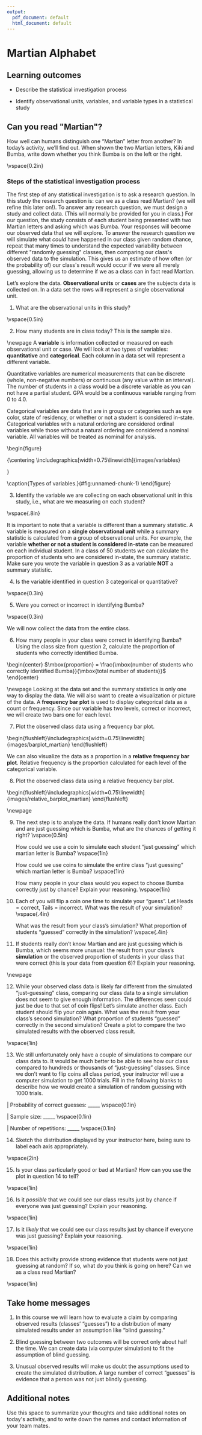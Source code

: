 ```yaml
---
output:
  pdf_document: default
  html_document: default
---
```

# Martian Alphabet



## Learning outcomes

* Describe the statistical investigation process

* Identify observational units, variables, and variable types in a statistical study

## Can you read "Martian"?

How well can humans distinguish one “Martian” letter from another? In today’s activity, we’ll find out. When shown the two Martian letters, Kiki and Bumba, write down whether you think Bumba is on the left or the right.

\vspace{0.2in}

### Steps of the statistical investigation process

The first step of any statistical investigation is to ask a research question.  In this study the research question is: can we as a class read Martian? (we will refine this later on!).  To answer any research question, we must design a study and collect data. (This will normally be provided for you in class.)  For our question, the study consists of each student being presented with two Martian letters and asking which was Bumba.  Your responses will become our observed data that we will explore.  To answer the research question we will simulate what *could* have happened in our class given random chance, repeat that many times to understand the expected variability between different "randomly guessing" classes, then comparing our class's observed data to the simulation.  This gives us an estimate of how often (or the probability of) our class's result would occur if we were all merely guessing, allowing us to determine if we as a class can in fact read Martian.

Let’s explore the data.
**Observational units** or **cases** are the subjects data is collected on. In a data set the rows will represent a single observational unit.  

1.  What are the observational units in this study?

\vspace{0.5in}

2.  How many students are in class today? This is the sample size.


\newpage
A **variable** is information collected or measured on each observational unit or case. We will look at two types of variables: **quantitative** and **categorical**.  Each column in a data set will represent a different variable. 

Quantitative variables are numerical measurements that can be discrete (whole, non-negative numbers) or continuous (any value within an interval).  The number of students in a class would be a discrete variable as you can not have a partial student.  GPA would be a continuous variable ranging from 0 to 4.0. 

Categorical variables are data that are in groups or categories such as eye color, state of residency, or whether or not a student is considered in-state. Categorical variables with a natural ordering are considered ordinal variables while those without a natural ordering are considered a nominal variable.  All variables will be treated as nominal for analysis.

\begin{figure}

{\centering \includegraphics[width=0.75\linewidth]{images/variables} 

}

\caption{Types of variables.}(\#fig:unnamed-chunk-1)
\end{figure}

3. Identify the variable we are collecting on each observational unit in this study, i.e., what are we measuring on each student?

\vspace{.8in}

It is important to note that a variable is different than a summary statistic. A variable is measured on a **single observational unit** while a summary statistic is calculated from a group of observational units.  For example, the variable **whether or not a student is considered in-state** can be measured on each individual student.  In a class of 50 students we can calculate the proportion of students who are considered in-state, the summary statistic.  Make sure you wrote the variable in question 3 as a variable **NOT** a summary statistic. 

4. Is the variable identified in question 3 categorical or quantitative?

\vspace{0.3in}

5.	Were you correct or incorrect in identifying Bumba?

\vspace{0.3in}

We will now collect the data from the entire class.

6.	How many people in your class were correct in identifying Bumba?  Using the class size from question 2, calculate the proportion of students who correctly identified Bumba.  

\begin{center}
$\mbox{proportion} = \frac{\mbox{number of students who correctly identified Bumba}}{\mbox{total number of students}}$
\end{center}

\newpage
Looking at the data set and the summary statistics is only one way to display the data.  We will also want to create a visualization or picture of the data. A **frequency bar plot** is used to display categorical data as a count or frequency. Since our variable has two levels, correct or incorrect, we will create two bars one for each level.

7. Plot the observed class data using a frequency bar plot. 


\begin{flushleft}\includegraphics[width=0.75\linewidth]{images/barplot_martian} \end{flushleft}

We can also visualize the data as a proportion in a **relative frequency bar plot**.  Relative frequency is the proportion calculated for each level of the categorical variable. 


8. Plot the observed class data using a relative frequency bar plot.


\begin{flushleft}\includegraphics[width=0.75\linewidth]{images/relative_barplot_martian} \end{flushleft}

\newpage

9. The next step is to analyze the data.  If humans really don’t know Martian and are just guessing which is Bumba, what are the chances of getting it right?
\vspace{0.5in}

    How could we use a coin to simulate each student “just guessing” which martian letter is Bumba?
\vspace{1in}

    How could we use coins to simulate the entire class “just guessing” which martian letter is Bumba? 
\vspace{1in}

    How many people in your class would you expect to choose Bumba correctly just by chance?  Explain your reasoning.
\vspace{1in}

10. Each of you will flip a coin one time to simulate your “guess”.  Let Heads = correct, Tails = incorrect.  What was the result of your simulation?
\vspace{.4in}

    What was the result from your class’s simulation?  What proportion of students “guessed” correctly in the simulation?
\vspace{.4in}

11. If students really don’t know Martian and are just guessing which is Bumba, which seems more unusual: the result from your class’s **simulation** or the observed proportion of students in your class that were correct (this is your data from question 6)?  Explain your reasoning.

\newpage

12.	While your observed class data is likely far different from the simulated “just-guessing” class, comparing our class data to a single simulation does not seem to give enough information.  The differences seen could just be due to that set of coin flips!  Let’s simulate another class.  Each student should flip your coin again.  What was the result from your class’s second simulation?  What proportion of students “guessed” correctly in the second simulation?  Create a plot to compare the two simulated results with the observed class result.

\vspace{1in}


13.	We still unfortunately only have a couple of simulations to compare our class data to.  It would be much better to be able to see how our class compared to hundreds or thousands of “just-guessing” classes.  Since we don’t want to flip coins all class period, your instructor will use a computer simulation to get 1000 trials. Fill in the following blanks to describe how we would create a simulation of random guessing with 1000 trials.

|           Probability of correct guesses: _____
\vspace{0.1in}
    
|           Sample size: _____
\vspace{0.1in}

|           Number of repetitions: _____
\vspace{0.1in}

14.  Sketch the distribution displayed by your instructor here, being sure to label each axis appropriately. 

\vspace{2in}

15. Is your class particularly good or bad at Martian?  How can you use the plot in question 14 to tell? 

\vspace{1in}


16.	Is it *possible* that we could see our class results just by chance if everyone was just guessing?  Explain your reasoning.

\vspace{1in}

17.	Is it *likely* that we could see our class results just by chance if everyone was just guessing?  Explain your reasoning.

\vspace{1in}

18.	Does this activity provide strong evidence that students were not just guessing at random? If so, what do you think is going on here?  Can we as a class read Martian?  

\vspace{1in}

## Take home messages

1.	In this course we will learn how to evaluate a claim by comparing observed results (classes’ “guesses”) to a distribution of many simulated results under an assumption like “blind guessing.”

2.	Blind guessing between two outcomes will be correct only about half the time. We can create data (via computer simulation) to fit the assumption of blind guessing.

3.	Unusual observed results will make us doubt the assumptions used to create the simulated distribution. A large number of correct “guesses” is evidence that a person was not just blindly guessing.

## Additional notes

Use this space to summarize your thoughts and take additional notes on today's activity, and to write down the names and contact information of your team mates.
